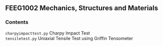 ## FEEG1002 Mechanics, Structures and Materials

### Contents

`charpyimpacttest.py` Charpy Impact Test  
`tensiletest.py` Uniaxial Tensile Test using Griffin Tensometer
